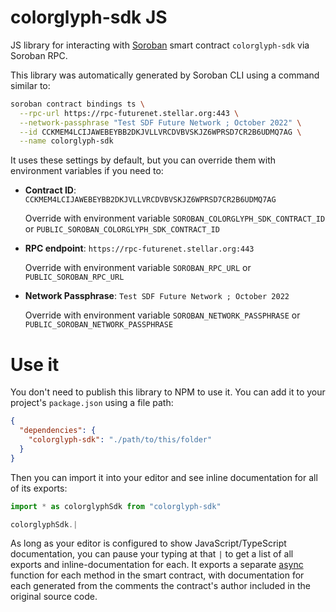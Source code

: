 # colorglyph-sdk JS

JS library for interacting with [Soroban](https://soroban.stellar.org/) smart contract `colorglyph-sdk` via Soroban RPC.

This library was automatically generated by Soroban CLI using a command similar to:

```bash
soroban contract bindings ts \
  --rpc-url https://rpc-futurenet.stellar.org:443 \
  --network-passphrase "Test SDF Future Network ; October 2022" \
  --id CCKMEM4LCIJAWEBEYBB2DKJVLLVRCDVBVSKJZ6WPRSD7CR2B6UDMQ7AG \
  --name colorglyph-sdk
```

It uses these settings by default, but you can override them with environment variables if you need to:

- **Contract ID**: `CCKMEM4LCIJAWEBEYBB2DKJVLLVRCDVBVSKJZ6WPRSD7CR2B6UDMQ7AG`

  Override with environment variable `SOROBAN_COLORGLYPH_SDK_CONTRACT_ID` or `PUBLIC_SOROBAN_COLORGLYPH_SDK_CONTRACT_ID`

- **RPC endpoint**: `https://rpc-futurenet.stellar.org:443`

  Override with environment variable `SOROBAN_RPC_URL` or `PUBLIC_SOROBAN_RPC_URL`

- **Network Passphrase**: `Test SDF Future Network ; October 2022`

  Override with environment variable `SOROBAN_NETWORK_PASSPHRASE` or `PUBLIC_SOROBAN_NETWORK_PASSPHRASE`

# Use it

You don't need to publish this library to NPM to use it. You can add it to your project's `package.json` using a file path:

```json
{
  "dependencies": {
    "colorglyph-sdk": "./path/to/this/folder"
  }
}
```

Then you can import it into your editor and see inline documentation for all of its exports:

```js
import * as colorglyphSdk from "colorglyph-sdk"

colorglyphSdk.|
```

As long as your editor is configured to show JavaScript/TypeScript documentation, you can pause your typing at that `|` to get a list of all exports and inline-documentation for each. It exports a separate [async](https://developer.mozilla.org/en-US/docs/Web/JavaScript/Reference/Statements/async_function) function for each method in the smart contract, with documentation for each generated from the comments the contract's author included in the original source code.

